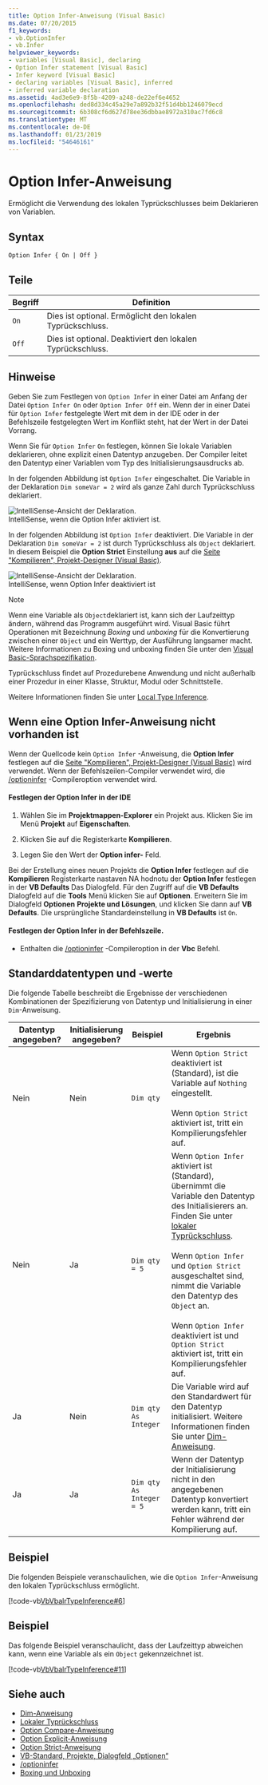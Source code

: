 ```yaml
---
title: Option Infer-Anweisung (Visual Basic)
ms.date: 07/20/2015
f1_keywords:
- vb.OptionInfer
- vb.Infer
helpviewer_keywords:
- variables [Visual Basic], declaring
- Option Infer statement [Visual Basic]
- Infer keyword [Visual Basic]
- declaring variables [Visual Basic], inferred
- inferred variable declaration
ms.assetid: 4ad3e6e9-8f5b-4209-a248-de22ef6e4652
ms.openlocfilehash: ded8d334c45a29e7a892b32f51d4bb1246079ecd
ms.sourcegitcommit: 6b308cf6d627d78ee36dbbae8972a310ac7fd6c8
ms.translationtype: MT
ms.contentlocale: de-DE
ms.lasthandoff: 01/23/2019
ms.locfileid: "54646161"
---
```

# <a name="option-infer-statement"></a>Option Infer-Anweisung
Ermöglicht die Verwendung des lokalen Typrückschlusses beim Deklarieren von Variablen.  
  
## <a name="syntax"></a>Syntax  
  
```  
Option Infer { On | Off }  
```  
  
## <a name="parts"></a>Teile  
  
|Begriff|Definition|  
|---|---|  
|`On`|Dies ist optional. Ermöglicht den lokalen Typrückschluss.|  
|`Off`|Dies ist optional. Deaktiviert den lokalen Typrückschluss.|  
  
## <a name="remarks"></a>Hinweise  
 Geben Sie zum Festlegen von `Option Infer` in einer Datei am Anfang der Datei `Option Infer On` oder `Option Infer Off` ein. Wenn der in einer Datei für `Option Infer` festgelegte Wert mit dem in der IDE oder in der Befehlszeile festgelegten Wert im Konflikt steht, hat der Wert in der Datei Vorrang.  
  
 Wenn Sie für `Option Infer` `On` festlegen, können Sie lokale Variablen deklarieren, ohne explizit einen Datentyp anzugeben. Der Compiler leitet den Datentyp einer Variablen vom Typ des Initialisierungsausdrucks ab.  
  
 In der folgenden Abbildung ist `Option Infer` eingeschaltet. Die Variable in der Deklaration `Dim someVar = 2` wird als ganze Zahl durch Typrückschluss deklariert.  
  
 ![IntelliSense-Ansicht der Deklaration. ](../../../visual-basic/language-reference/statements/media/optioninferasinteger.png "OptionInferAsInteger")  
IntelliSense, wenn die Option Infer aktiviert ist.  
  
 In der folgenden Abbildung ist `Option Infer` deaktiviert. Die Variable in der Deklaration `Dim someVar = 2` ist durch Typrückschluss als `Object` deklariert. In diesem Beispiel die **Option Strict** Einstellung **aus** auf die [Seite "Kompilieren", Projekt-Designer (Visual Basic)](/visualstudio/ide/reference/compile-page-project-designer-visual-basic).  
  
 ![IntelliSense-Ansicht der Deklaration. ](../../../visual-basic/language-reference/statements/media/optioninferasobject.png "OptionInferAsObject")  
IntelliSense, wenn Option Infer deaktiviert ist  
  
> [!NOTE]
>  Wenn eine Variable als `Object`deklariert ist, kann sich der Laufzeittyp ändern, während das Programm ausgeführt wird. Visual Basic führt Operationen mit Bezeichnung *Boxing* und *unboxing* für die Konvertierung zwischen einer `Object` und ein Werttyp, der Ausführung langsamer macht. Weitere Informationen zu Boxing und unboxing finden Sie unter den [Visual Basic-Sprachspezifikation](~/_vblang/spec/conversions.md#value-type-conversions).
  
 Typrückschluss findet auf Prozedurebene Anwendung und nicht außerhalb einer Prozedur in einer Klasse, Struktur, Modul oder Schnittstelle.  
  
 Weitere Informationen finden Sie unter [Local Type Inference](../../../visual-basic/programming-guide/language-features/variables/local-type-inference.md).  
  
## <a name="when-an-option-infer-statement-is-not-present"></a>Wenn eine Option Infer-Anweisung nicht vorhanden ist  
 Wenn der Quellcode kein `Option Infer` -Anweisung, die **Option Infer** festlegen auf die [Seite "Kompilieren", Projekt-Designer (Visual Basic)](/visualstudio/ide/reference/compile-page-project-designer-visual-basic) wird verwendet. Wenn der Befehlszeilen-Compiler verwendet wird, die [/optioninfer](../../../visual-basic/reference/command-line-compiler/optioninfer.md) -Compileroption verwendet wird.  
  
#### <a name="to-set-option-infer-in-the-ide"></a>Festlegen der Option Infer in der IDE  
  
1.  Wählen Sie im **Projektmappen-Explorer** ein Projekt aus. Klicken Sie im Menü **Projekt** auf **Eigenschaften**.  
  
2.  Klicken Sie auf die Registerkarte **Kompilieren**.  
  
3.  Legen Sie den Wert der **Option infer-** Feld.  
  
 Bei der Erstellung eines neuen Projekts die **Option Infer** festlegen auf die **Kompilieren** Registerkarte nastaven NA hodnotu der **Option Infer** festlegen in der **VB Defaults** Das Dialogfeld. Für den Zugriff auf die **VB Defaults** Dialogfeld auf die **Tools** Menü klicken Sie auf **Optionen**. Erweitern Sie im Dialogfeld **Optionen** **Projekte und Lösungen**, und klicken Sie dann auf **VB Defaults**. Die ursprüngliche Standardeinstellung in **VB Defaults** ist `On`.  
  
#### <a name="to-set-option-infer-on-the-command-line"></a>Festlegen der Option Infer in der Befehlszeile.  
  
-   Enthalten die [/optioninfer](../../../visual-basic/reference/command-line-compiler/optioninfer.md) -Compileroption in der **Vbc** Befehl.  
  
## <a name="default-data-types-and-values"></a>Standarddatentypen und -werte  
 Die folgende Tabelle beschreibt die Ergebnisse der verschiedenen Kombinationen der Spezifizierung von Datentyp und Initialisierung in einer `Dim`-Anweisung.  
  
|Datentyp angegeben?|Initialisierung angegeben?|Beispiel|Ergebnis|  
|---|---|---|---|  
|Nein|Nein|`Dim qty`|Wenn `Option Strict` deaktiviert ist (Standard), ist die Variable auf `Nothing` eingestellt.<br /><br /> Wenn `Option Strict` aktiviert ist, tritt ein Kompilierungsfehler auf.|  
|Nein|Ja|`Dim qty = 5`|Wenn `Option Infer` aktiviert ist (Standard), übernimmt die Variable den Datentyp des Initialisierers an. Finden Sie unter [lokaler Typrückschluss](../../../visual-basic/programming-guide/language-features/variables/local-type-inference.md).<br /><br /> Wenn `Option Infer` und `Option Strict` ausgeschaltet sind, nimmt die Variable den Datentyp des `Object` an.<br /><br /> Wenn `Option Infer` deaktiviert ist und `Option Strict` aktiviert ist, tritt ein Kompilierungsfehler auf.|  
|Ja|Nein|`Dim qty As Integer`|Die Variable wird auf den Standardwert für den Datentyp initialisiert. Weitere Informationen finden Sie unter [Dim-Anweisung](../../../visual-basic/language-reference/statements/dim-statement.md).|  
|Ja|Ja|`Dim qty  As Integer = 5`|Wenn der Datentyp der Initialisierung nicht in den angegebenen Datentyp konvertiert werden kann, tritt ein Fehler während der Kompilierung auf.|  
  
## <a name="example"></a>Beispiel  
 Die folgenden Beispiele veranschaulichen, wie die `Option Infer`-Anweisung den lokalen Typrückschluss ermöglicht.  
  
 [!code-vb[VbVbalrTypeInference#6](../../../visual-basic/language-reference/statements/codesnippet/VisualBasic/option-infer-statement_1.vb)]  
  
## <a name="example"></a>Beispiel  
 Das folgende Beispiel veranschaulicht, dass der Laufzeittyp abweichen kann, wenn eine Variable als ein `Object` gekennzeichnet ist.  
  
 [!code-vb[VbVbalrTypeInference#11](../../../visual-basic/language-reference/statements/codesnippet/VisualBasic/option-infer-statement_2.vb)]  
  
## <a name="see-also"></a>Siehe auch
- [Dim-Anweisung](../../../visual-basic/language-reference/statements/dim-statement.md)
- [Lokaler Typrückschluss](../../../visual-basic/programming-guide/language-features/variables/local-type-inference.md)
- [Option Compare-Anweisung](../../../visual-basic/language-reference/statements/option-compare-statement.md)
- [Option Explicit-Anweisung](../../../visual-basic/language-reference/statements/option-explicit-statement.md)
- [Option Strict-Anweisung](../../../visual-basic/language-reference/statements/option-strict-statement.md)
- [VB-Standard, Projekte, Dialogfeld „Optionen“](/visualstudio/ide/reference/visual-basic-defaults-projects-options-dialog-box)
- [/optioninfer](../../../visual-basic/reference/command-line-compiler/optioninfer.md)
- [Boxing und Unboxing](../../../csharp/programming-guide/types/boxing-and-unboxing.md)
